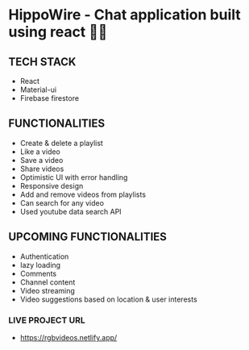 # HippoWire - Chat application built using react 👫👫

## TECH STACK
  * React
  * Material-ui
  * Firebase firestore

## FUNCTIONALITIES
  * Create & delete a playlist
  * Like a video
  * Save a video
  * Share videos
  * Optimistic UI with error handling
  * Responsive design
  * Add and remove videos from playlists
  * Can search for any video
  * Used youtube data search API
  
## UPCOMING FUNCTIONALITIES
  * Authentication
  * lazy loading
  * Comments
  * Channel content
  * Video streaming
  * Video suggestions based on location & user interests
  
 ### LIVE PROJECT URL
  * https://rgbvideos.netlify.app/

